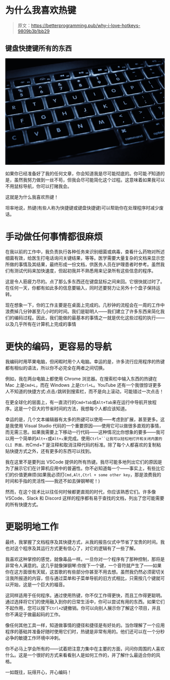 # 为什么我喜欢热键

> 原文：<https://betterprogramming.pub/why-i-love-hotkeys-9809b3b1bb29>

## 键盘快捷键所有的东西

![](img/f67a0d1947f51fac67a56d70b7811250.png)

如果你已经准备好了我的任何文章，你会知道我是尽可能彻底的。你可能*不*知道的是，虽然我努力做到一丝不苟，但我会尽可能简化这个过程。这意味着如果我可以不用鼠标导航，你可以打赌我会。

这就是为什么我喜欢热键！

坦率地说，热键(有些人称为快捷键或键盘快捷键)可以帮助你在处理程序时减少废话。

# 手动做任何事情都很麻烦

在我以前的工作中，我负责执行各种任务来识别细菌或病毒，查看什么药物对所述细菌有效，给医生打电话询问关键结果，等等。医学需要大量复杂的文档来显示您所做的事情及其结果，最终形成一份文档，供医务人员在护理患者时参考。虽然我们有测试代码来加快速度，但起初我并不熟悉用来记录所有这些信息的程序。

这是令人筋疲力尽的。点了那么多东西还在键盘鼠标之间来回。它很快就过时了。在任何一天，你都有如此多的信息要输入，同时还要努力让另外十个盘子保持运转。

现在想象一下，你的工作主要是在桌面上完成的。几秒钟的流程会在一周的工作中浪费掉几分钟甚至几小时的时间。我们是聪明人——我们建立了许多东西来简化我们的编码过程。因此，我们能做的最基本的事情之一就是优化这些过程的执行——以及几乎所有在计算机上完成的事情

# 更快的编码，更容易的导航

我编码时用苹果电脑，但闲暇时用个人电脑。幸运的是，许多流行应用程序的热键都有相似的语法，所以你不必完全在两者之间切换。

例如，我在两台电脑上都使用 Chrome 浏览器。在搜索栏中输入东西的热键在 Mac 上是`Cmd+L`，而在 Windows 上是`Ctrl+L`。YouTube 还有一个我很惊讶更多人不知道的快捷方式:点击`/`跳转到搜索栏，而不是向上滚动，可能错过一次点击！

在更全球化的层面上，有一直流行的`Cmd+Tab`或`Alt+Tab`来在运行中导航开放程序。这是一个巨大的节省时间的方法，我想每个人都应该知道。

幸运的是，几个文本编辑器有太多的热键可以使用——考虑到扩展，甚至更多。这是我使用 Visual Studio 代码的一个重要原因——使用它可以做很多直观的事情，而无需三思。如果我需要上下移动一行代码——这种情况比你想象的要多——我可以用一个简单的`Alt+↑`或`Alt+↓`来完成。使用`Ctrl+``让我可以轻松地打开和关闭内置的 CLI 界面，而`Cmd+?`是注释和取消注释代码的标准。除了每个人都喜欢的复制粘贴快捷方式之外，还有更多的东西可以找到。

我在这里不是要列出 VSCode 提供的所有热键。我尽可能多地列出它们的原因是为了展示它们在计算机应用中的普遍性。你不必知道每一个——事实上，有些比它们的价值更麻烦(如果我必须打`Cmd,Alt,Ctrl + some other key`，那是浪费我的时间和手指的灵活性——我还不如去弹钢琴呢！)

然而，在这个技术比以往任何时候都更直观的时代，你应该熟悉它们。许多像 VSCode、Slack 和 Discord 这样的程序都有易于查找的文档，列出了您可能需要的所有快捷方式。

# 更聪明地工作

最终，我掌握了文档程序及其快捷方式，从我的报告仪式中节省了宝贵的时间。我也对这个程序及其运行方式更有信心了，对它的逻辑有了一些了解。

我喜欢这种掌控的感觉，就像毒品一样。一旦你对一个程序有了那种控制，那将是非常令人满意的。这几乎就像弹钢琴:你按下一个键，一个音符就产生了——如果你在这方面很有天赋，这首歌的有些部分你甚至不用去想。虽然我仍然必须密切关注我所报道的内容，但与通过菜单和子菜单导航的旧方式相比，只需按几个键就可以开始，这是一个巨大的福音。

这同样适用于任何程序。通过使用热键，你不仅工作得更快，而且工作得更聪明。通过选择将它们的使用融入到你的日常生活中，你可以尝试有用的东西。如果它们不起作用，您可以按下`Ctrl+Z`键撤销。你可以向别人展示你了解这个项目，并且你不满足于做最起码的工作。

像任何其他工具一样，知道做事情的捷径和捷径是有好处的。当你理解了一个应用程序的基础并准备好随时使用它们时，热键是非常有用的。他们还可以在一个分秒必争的敏捷工作环境中冲刺。

你不必马上学会所有的——试着把注意力集中在主要的方面，问问你周围的人喜欢什么。这是一个很好的方式来看看别人是如何工作的，并了解什么最适合你的风格。

一如既往，玩得开心，开心编码！